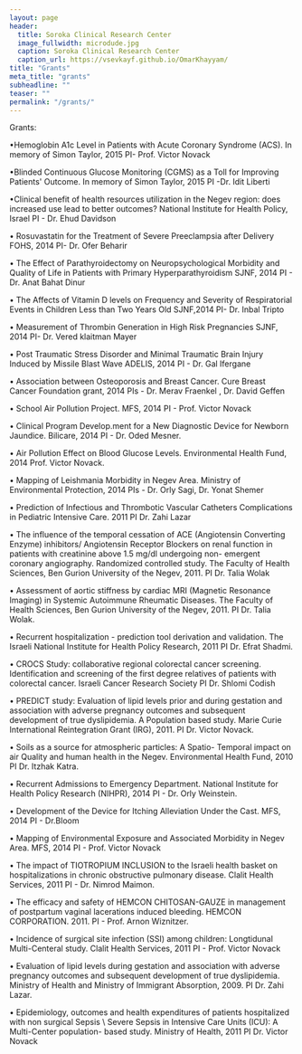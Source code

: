 ```yaml
---
layout: page
header:
  title: Soroka Clinical Research Center
  image_fullwidth: microdude.jpg
  caption: Soroka Clinical Research Center
  caption_url: https://vsevkayf.github.io/OmarKhayyam/
title: "Grants"
meta_title: "grants"
subheadline: ""
teaser: ""
permalink: "/grants/"
---
```


Grants:

•Hemoglobin A1c Level in Patients with Acute Coronary Syndrome (ACS).
In memory of Simon Taylor, 2015
PI- Prof. Victor Novack

•Blinded Continuous Glucose Monitoring (CGMS) as a Toll for Improving Patients' Outcome.
In memory of Simon Taylor, 2015
PI -Dr. Idit Liberti

•Clinical benefit of health resources utilization in the Negev region: does increased use lead to better outcomes?
National Institute for Health Policy, Israel
PI - Dr. Ehud Davidson

•
Rosuvastatin for the Treatment of Severe Preeclampsia after Delivery
FOHS, 2014
PI- Dr. Ofer Beharir

•
The Effect of Parathyroidectomy on Neuropsychological Morbidity and Quality of Life in Patients with Primary Hyperparathyroidism
SJNF, 2014
PI - Dr. Anat Bahat Dinur

•
The Affects of Vitamin D levels on Frequency and Severity of Respiratorial Events in Children Less than Two Years Old
SJNF,2014
PI- Dr. Inbal Tripto 

•
Measurement of Thrombin Generation in High Risk Pregnancies
SJNF, 2014
PI- Dr. Vered klaitman Mayer

•
Post Traumatic Stress Disorder and Minimal Traumatic Brain Injury Induced by Missile Blast Wave
ADELIS, 2014
PI - Dr. Gal Ifergane

•
Association between Osteoporosis and Breast Cancer.
Cure Breast Cancer Foundation grant, 2014
PIs -  Dr. Merav Fraenkel , Dr. David Geffen

•
School Air Pollution Project.
MFS, 2014
PI - Prof. Victor Novack

•
Clinical Program Develop.ment for a New Diagnostic Device for Newborn Jaundice.
Bilicare, 2014
PI - Dr. Oded Mesner.

•
Air Pollution Effect on Blood Glucose Levels.
Environmental Health Fund, 2014
Prof. Victor Novack.

•
Mapping of Leishmania Morbidity in Negev Area.
Ministry of Environmental Protection, 2014
PIs - Dr. Orly Sagi, Dr. Yonat Shemer

•
Prediction of Infectious and Thrombotic Vascular Catheters Complications in Pediatric Intensive Care.
2011
PI Dr. Zahi Lazar

•
The influence of the temporal cessation of ACE (Angiotensin Converting Enzyme) inhibitors/ Angiotensin Receptor Blockers on renal function in patients with creatinine above 1.5 mg/dl undergoing non- emergent coronary angiography. Randomized controlled study.
The Faculty of Health Sciences, Ben Gurion University of the Negev, 2011.
PI Dr. Talia Wolak

•
Assessment of aortic stiffness by cardiac MRI (Magnetic Resonance Imaging) in Systemic Autoimmune Rheumatic Diseases.
The Faculty of Health Sciences, Ben Gurion University of the Negev, 2011.
PI Dr. Talia Wolak.

•
Recurrent hospitalization - prediction tool derivation and validation.
The Israeli National Institute for Health Policy Research, 2011
PI Dr. Efrat Shadmi.

•
CROCS Study: collaborative regional colorectal cancer screening. Identification and screening of the first degree relatives of patients with colorectal cancer.
Israeli Cancer Research Society
PI Dr. Shlomi Codish

•
PREDICT study: Evaluation of lipid levels prior and during gestation and association with adverse pregnancy outcomes and subsequent development of true dyslipidemia. A Population based study.
Marie Curie International Reintegration Grant (IRG), 2011.
PI Dr. Victor Novack.

•
Soils as a source for atmospheric particles: A Spatio- Temporal impact on air Quality and human health in the Negev.
Environmental Health Fund, 2010
PI Dr. Itzhak Katra.

•
Recurrent Admissions to Emergency Department.
National Institute for Health Policy Research (NIHPR), 2014
PI - Dr. Orly Weinstein.

•
Development of the Device for Itching Alleviation Under the Cast.
MFS, 2014
PI - Dr.Bloom

•
Mapping of Environmental Exposure and Associated Morbidity in Negev Area.
MFS, 2014
PI - Prof. Victor Novack

•
The impact of TIOTROPIUM INCLUSION to the Israeli health basket on hospitalizations in chronic obstructive pulmonary disease.
Clalit Health Services, 2011
PI - Dr. Nimrod Maimon.

•
The efficacy and safety of HEMCON CHITOSAN-GAUZE in management of postpartum vaginal lacerations induced bleeding.
HEMCON CORPORATION. 2011.
PI - Prof. Arnon Wiznitzer.

•
Incidence of surgical site infection (SSI) among children: Longtidunal Multi-Centeral study.
Clalit Health Services, 2011
PI - Prof. Victor Novack

•
Evaluation of lipid levels during gestation and association with adverse pregnancy outcomes and subsequent development of true dyslipidemia.
Ministry of Health and Ministry of Immigrant Absorption, 2009.
PI Dr. Zahi Lazar.

•
Epidemiology, outcomes and health expenditures of patients hospitalized with non surgical Sepsis \ Severe Sepsis in Intensive Care Units (ICU): A Multi-Center population- based study.
Ministry of Health, 2011
PI Dr. Victor Novack


